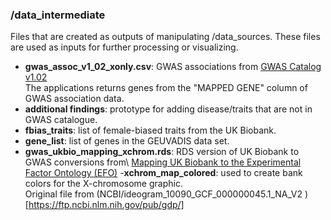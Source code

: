 ### /data_intermediate
Files that are created as outputs of manipulating /data_sources.
These files are used as inputs for further processing or visualizing.

- **gwas_assoc_v1_02_xonly.csv**: GWAS associations from [GWAS Catalog v1.02](https://www.ebi.ac.uk/gwas/docs/file-downloads)\
The applications returns genes from the "MAPPED GENE" column of GWAS association data.
- **additional findings**: prototype for adding disease/traits that are not in GWAS catalogue. 
- **fbias_traits**: list of female-biased traits from the UK Biobank. 
- **gene_list**: list of genes in the GEUVADIS data set.
- **gwas_ukbio_mapping_xchrom.rds**: RDS version of UK Biobank to GWAS conversions from\ [Mapping UK Biobank to the Experimental Factor Ontology (EFO)](https://github.com/EBISPOT/EFO-UKB-mappings)
-**xchrom_map_colored**: used to create bank colors for the  X-chromosome graphic.\
Original file from (NCBI/ideogram_10090_GCF_000000045.1_NA_V2 )[https://ftp.ncbi.nlm.nih.gov/pub/gdp/] 
